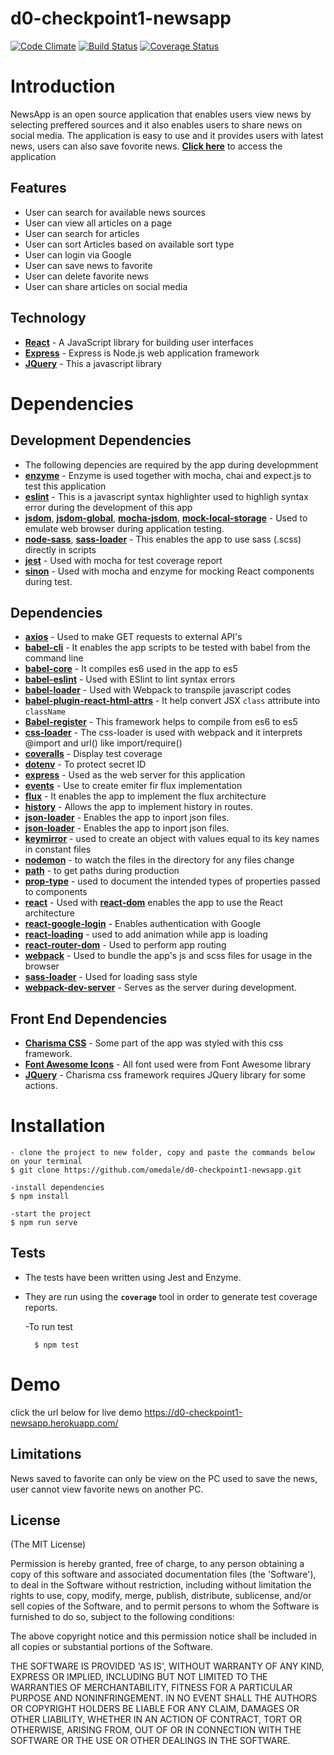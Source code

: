# d0-checkpoint1-newsapp

[![Code Climate](https://codeclimate.com/github/omedale/d0-checkpoint1-newsapp/badges/gpa.svg)](https://codeclimate.com/github/omedale/d0-checkpoint1-newsapp)
[![Build Status](https://travis-ci.org/omedale/d0-checkpoint1-newsapp.svg?branch=chore/fix-npm-script)](https://travis-ci.org/omedale/d0-checkpoint1-newsapp)
[![Coverage Status](https://coveralls.io/repos/github/omedale/d0-checkpoint1-newsapp/badge.svg?branch=chore%2Ffeedback-fix)](https://coveralls.io/github/omedale/d0-checkpoint1-newsapp?branch=chore%2Ffeedback-fix)

# Introduction
NewsApp is an open source application that enables users view news by selecting preffered sources and it also enables users to share news on social media. The application is easy to use and it provides users with latest news, users can also save fovorite news.
**[Click here](https://d0-checkpoint1-newsapp.herokuapp.com/)** to access the application



## Features
<ul>
<li>User can search for available news sources</li>
<li>User can view all articles on a page</li>
<li>User can search for articles</li>
<li>User can sort Articles based on available sort type</li>
<li>User can login via Google</li>
<li>User can save news to favorite</li>
<li>User can delete favorite news</li>
<li>User can share articles on social media</li>
</ul>

## Technology

*  **[React](https://facebook.github.io/react/)** - A JavaScript library for building user interfaces
*  **[Express](https://expressjs.com/)** - Express is Node.js web application framework
*  **[JQuery](https://jquery.com/)** - This a javascript library


# Dependencies

## Development Dependencies
*  The following depencies are required by the app during developmment
  *  **[enzyme](https://www.npmjs.com/package/enzyme)** - Enzyme is used together with mocha, chai and expect.js to test this application
  *  **[eslint](https://www.npmjs.com/package/eslint)** - This is a javascript syntax highlighter used to highligh syntax error during the development of this app
  *  **[jsdom](https://www.npmjs.com/package/jsdom)**, **[jsdom-global](https://www.npmjs.com/package/jsdom-global)**, **[mocha-jsdom](https://www.npmjs.com/package/mocha-jsdom)**, **[mock-local-storage](https://www.npmjs.com/package/mock-local-storage)** - Used to emulate web browser during application testing.
   *  **[node-sass](https://www.npmjs.com/package/node-sass)**, **[sass-loader](https://www.npmjs.com/package/sass-loader)** - This enables the app to use sass (.scss) directly in scripts
  *  **[jest](https://www.google.com.ng/url?sa=t&rct=j&q=&esrc=s&source=web&cd=1&cad=rja&uact=8&ved=0ahUKEwj7kJqXk8rUAhXkLMAKHW2ICPwQFggkMAA&url=https%3A%2F%2Fwww.npmjs.com%2Fpackage%2Fjest&usg=AFQjCNG6mScpYVllIQqsYUFlECVccwfTwg&sig2=UGTyMGDHitKf0V22sgLKXA)** - Used with mocha for test coverage report
  *  **[sinon](https://www.npmjs.com/package/sinon)** - Used with mocha and enzyme for mocking React components during test.

  ## Dependencies

*  **[axios](https://www.npmjs.com/package/axios)** - Used to make GET requests to external API's
*  **[babel-cli](https://www.npmjs.com/package/babel-cli)** - It enables the app scripts to be tested with babel from the command line
*  **[babel-core](https://www.npmjs.com/package/babel-core)** - It compiles es6 used in the app to es5
*  **[babel-eslint](https://www.npmjs.com/package/babel-eslint)** - Used with ESlint to lint syntax errors
*  **[babel-loader](https://www.npmjs.com/package/babel-loader)** - Used with Webpack to transpile javascript codes
*  **[babel-plugin-react-html-attrs](https://www.npmjs.com/package/babel-plugin-react-html-attrs)** - It help convert JSX `class` attribute into `className` 
*  **[Babel-register](https://www.npmjs.com/package/babel-register)** - This framework helps to compile from es6 to es5
*  **[css-loader](https://www.npmjs.com/package/css-loader)** - The  css-loader is used with webpack and it interprets @import and url() like import/require()
*  **[coveralls](https://www.npmjs.com/package/coveralls)** - Display test coverage
*  **[dotenv](https://www.npmjs.com/package/dotenv)** - To protect secret ID
*  **[express](https://www.npmjs.com/package/express)** - Used as the web server for this application
*  **[events](https://www.npmjs.com/package/events)** - Use to create emiter fir flux implementation
*  **[flux](https://www.npmjs.com/package/flux)** - It enables the app to implement the flux architecture
*  **[history](https://www.npmjs.com/package/history)** - Allows the app to implement history in routes.
*  **[json-loader](https://www.npmjs.com/package/json-loader)** - Enables the app to inport json files.
*  **[json-loader](https://www.npmjs.com/package/json-loader)** - Enables the app to inport json files.
* **[keymirror](https://www.npmjs.com/package/keymirror)** - used to create an object with values equal to its key names in constant files
* **[nodemon](https://www.npmjs.com/package/nodemon)** - to watch the files in the directory for any files change
* **[path](https://www.npmjs.com/package/nodemon)** - to get paths during production
* **[prop-type](https://www.npmjs.com/package/prop-types)** - used to document the intended types of properties passed to components
*  **[react](https://www.npmjs.com/package/react)** - Used with **[react-dom](https://www.npmjs.com/package/react-dom)** enables the app to use the React architecture
*  **[react-google-login](https://www.npmjs.com/package/react-google-login)** - Enables authentication with Google
*  **[react-loading](https://www.npmjs.com/package/react-loading)** - used to add animation while app is loading
*  **[react-router-dom](https://www.npmjs.com/package/react-router-dom)** - Used to perform app routing
*  **[webpack](https://www.npmjs.com/package/react-router-dom)** - Used to bundle the app's js and scss files for usage in the browser
*  **[sass-loader](https://www.npmjs.com/package/sass-loader)** - Used for loading sass style
*  **[webpack-dev-server](https://www.npmjs.com/package/webpack-dev-server)** - Serves as the server during development.

## Front End Dependencies
*  **[Charisma CSS](https://usman.it/themes/charisma/)** - Some part of the app was styled with this css framework.
*  **[Font Awesome Icons](https://fontawesome.io/icons/)** - All font used were from Font Awesome library 
*  **[JQuery](https://www.google.com.ng/url?sa=t&rct=j&q=&esrc=s&source=web&cd=1&cad=rja&uact=8&ved=0ahUKEwi-0ry6k8rUAhVlF8AKHSieBmEQFggkMAA&url=https%3A%2F%2Fjquery.com%2F&usg=AFQjCNFnz7C6MAXGLm7pVcOD_LrOjJUUiA&sig2=xsPUng8k-olBvHXKLQ2O8w)** - Charisma css framework requires JQuery library for some actions. 


# Installation

    - clone the project to new folder, copy and paste the commands below on your terminal
    $ git clone https://github.com/omedale/d0-checkpoint1-newsapp.git

    -install dependencies
    $ npm install

    -start the project
    $ npm run serve


## Tests
*  The tests have been written using Jest and Enzyme.
*  They are run using the **`coverage`** tool in order to generate test coverage reports.

     -To run test

         $ npm test

# Demo
click the url below for live demo
https://d0-checkpoint1-newsapp.herokuapp.com/



## Limitations
News saved to favorite can only be view on the PC used to save the news, user cannot view favorite news on another PC.

## License

(The MIT License)

Permission is hereby granted, free of charge, to any person obtaining
a copy of this software and associated documentation files (the
'Software'), to deal in the Software without restriction, including
without limitation the rights to use, copy, modify, merge, publish,
distribute, sublicense, and/or sell copies of the Software, and to
permit persons to whom the Software is furnished to do so, subject to
the following conditions:

The above copyright notice and this permission notice shall be
included in all copies or substantial portions of the Software.

THE SOFTWARE IS PROVIDED 'AS IS', WITHOUT WARRANTY OF ANY KIND,
EXPRESS OR IMPLIED, INCLUDING BUT NOT LIMITED TO THE WARRANTIES OF
MERCHANTABILITY, FITNESS FOR A PARTICULAR PURPOSE AND NONINFRINGEMENT.
IN NO EVENT SHALL THE AUTHORS OR COPYRIGHT HOLDERS BE LIABLE FOR ANY
CLAIM, DAMAGES OR OTHER LIABILITY, WHETHER IN AN ACTION OF CONTRACT,
TORT OR OTHERWISE, ARISING FROM, OUT OF OR IN CONNECTION WITH THE
SOFTWARE OR THE USE OR OTHER DEALINGS IN THE SOFTWARE.